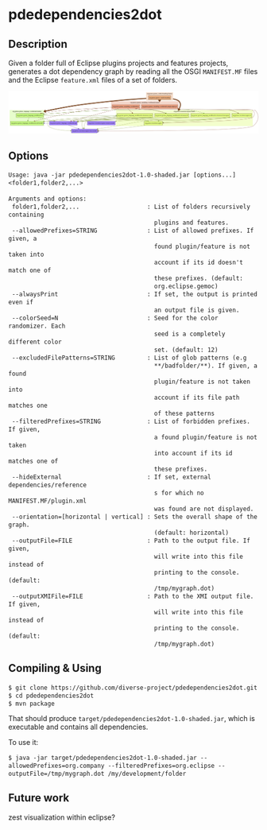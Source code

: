 # pdedependencies2dot

## Description

Given a folder full of Eclipse plugins projects and features projects, generates a dot dependency graph by reading all the OSGI `MANIFEST.MF` files and the Eclipse `feature.xml` files of a set of folders.

![Example](https://raw.githubusercontent.com/diverse-project/pdedependencies2dot/master/example.png)

## Options 

~~~~
Usage: java -jar pdedependencies2dot-1.0-shaded.jar [options...] <folder1,folder2,...>

Arguments and options:
 folder1,folder2,...                   : List of folders recursively containing
                                         plugins and features.
 --allowedPrefixes=STRING              : List of allowed prefixes. If given, a
                                         found plugin/feature is not taken into
                                         account if its id doesn't match one of
                                         these prefixes. (default:
                                         org.eclipse.gemoc)
 --alwaysPrint                         : If set, the output is printed even if
                                         an output file is given.
 --colorSeed=N                         : Seed for the color randomizer. Each
                                         seed is a completely different color
                                         set. (default: 12)
 --excludedFilePatterns=STRING         : List of glob patterns (e.g
                                         **/badfolder/**). If given, a found
                                         plugin/feature is not taken into
                                         account if its file path matches one
                                         of these patterns
 --filteredPrefixes=STRING             : List of forbidden prefixes. If given,
                                         a found plugin/feature is not taken
                                         into account if its id matches one of
                                         these prefixes.
 --hideExternal                        : If set, external dependencies/reference
                                         s for which no MANIFEST.MF/plugin.xml
                                         was found are not displayed.
 --orientation=[horizontal | vertical] : Sets the overall shape of the graph.
                                         (default: horizontal)
 --outputFile=FILE                     : Path to the output file. If given,
                                         will write into this file instead of
                                         printing to the console. (default:
                                         /tmp/mygraph.dot)
 --outputXMIFile=FILE                  : Path to the XMI output file. If given,
                                         will write into this file instead of
                                         printing to the console. (default:
                                         /tmp/mygraph.dot)
~~~~


## Compiling & Using

~~~
$ git clone https://github.com/diverse-project/pdedependencies2dot.git
$ cd pdedependencies2dot
$ mvn package
~~~

That should produce `target/pdedependencies2dot-1.0-shaded.jar`, which is executable and contains all dependencies.

To use it:

~~~
$ java -jar target/pdedependencies2dot-1.0-shaded.jar --allowedPrefixes=org.company --filteredPrefixes=org.eclipse --outputFile=/tmp/mygraph.dot /my/development/folder
~~~

## Future work

zest visualization within eclipse?

